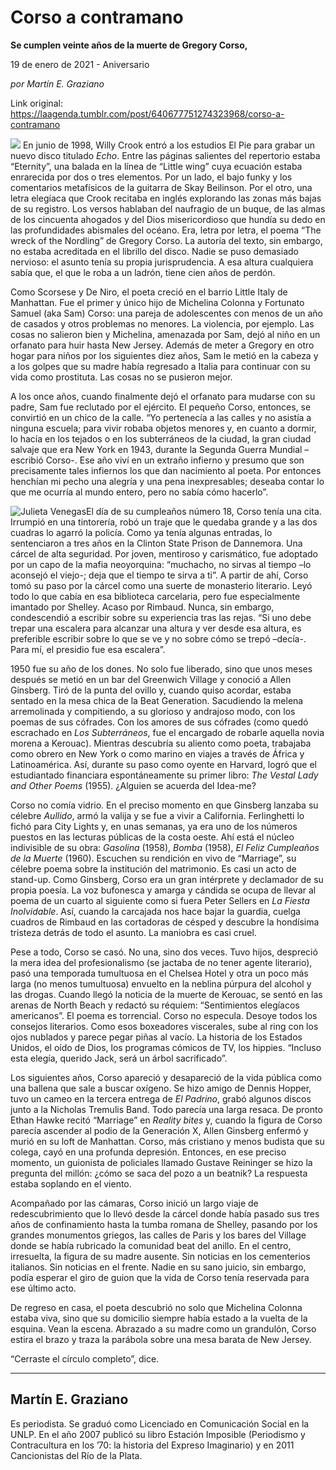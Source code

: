 # Corso a contramano

**Se cumplen veinte años de la muerte de Gregory Corso,**

19 de enero de 2021 - Aniversario

_por Martín E. Graziano_

Link original: https://laagenda.tumblr.com/post/640677751274323968/corso-a-contramano

![](https://64.media.tumblr.com/f34ec770164f7bc4c7a993cd78bd5c1a/e2e5e84b5c01a0a4-b5/s500x750/3f58dcfe24310abfa165e35ca3e3be485723cf8b.jpg)
En junio de 1998, Willy Crook entró a los estudios El Pie para grabar un nuevo disco titulado *Echo*. Entre las páginas salientes del repertorio estaba “Eternity”, una balada en la línea de “Little wing” cuya ecuación estaba enrarecida por dos o tres elementos. Por un lado, el bajo funky y los comentarios metafísicos de la guitarra de Skay Beilinson. Por el otro, una letra elegíaca que Crook recitaba en inglés explorando las zonas más bajas de su registro. Los versos hablaban del naufragio de un buque, de las almas de los cincuenta ahogados y del Dios misericordioso que hundía su dedo en las profundidades abismales del océano. Era, letra por letra, el poema “The wreck of the Nordling” de Gregory Corso. La autoría del texto, sin embargo, no estaba acreditada en el librillo del disco. Nadie se puso demasiado nervioso: el asunto tenía su propia jurisprudencia. A esa altura cualquiera sabía que, el que le roba a un ladrón, tiene cien años de perdón.

Como Scorsese y De Niro, el poeta creció en el barrio Little Italy de Manhattan. Fue el primer y único hijo de Michelina Colonna y Fortunato Samuel (aka Sam) Corso: una pareja de adolescentes con menos de un año de casados y otros problemas no menores. La violencia, por ejemplo. Las cosas no salieron bien y Michelina, amenazada por Sam, dejó al niño en un orfanato para huir hasta New Jersey. Además de meter a Gregory en otro hogar para niños por los siguientes diez años, Sam le metió en la cabeza y a los golpes que su madre había regresado a Italia para continuar con su vida como prostituta. Las cosas no se pusieron mejor. 

A los once años, cuando finalmente dejó el orfanato para mudarse con su padre, Sam fue reclutado por el ejército. El pequeño Corso, entonces, se convirtió en un chico de la calle. “Yo pertenecía a las calles y no asistía a ninguna escuela; para vivir robaba objetos menores y, en cuanto a dormir, lo hacía en los tejados o en los subterráneos de la ciudad, la gran ciudad salvaje que era New York en 1943, durante la Segunda Guerra Mundial –escribió Corso-. Ese año viví en un extraño infierno y presumo que son precisamente tales infiernos los que dan nacimiento al poeta. Por entonces henchían mi pecho una alegría y una pena inexpresables; deseaba contar lo que me ocurría al mundo entero, pero no sabía cómo hacerlo”.

![Julieta Venegas](https://64.media.tumblr.com/d60fbf6d97fd31f919d1d0c5b8682d6d/e2e5e84b5c01a0a4-db/s250x400/5f6230fc37be03fa7a4820ad7feb71ab7715eba6.jpg)El día de su cumpleaños número 18, Corso tenía una cita. Irrumpió en una tintorería, robó un traje que le quedaba grande y a las dos cuadras lo agarró la policía. Como ya tenía algunas entradas, lo sentenciaron a tres años en la Clinton State Prison de Dannemora. Una cárcel de alta seguridad. Por joven, mentiroso y carismático, fue adoptado por un capo de la mafia neoyorquina: “muchacho, no sirvas al tiempo –lo aconsejó el viejo-; deja que el tiempo te sirva a ti”. A partir de ahí, Corso tomó su paso por la cárcel como una suerte de monasterio literario. Leyó todo lo que cabía en esa biblioteca carcelaria, pero fue especialmente imantado por Shelley. Acaso por Rimbaud. Nunca, sin embargo, condescendió a escribir sobre su experiencia tras las rejas. “Si uno debe trepar una escalera para alcanzar una altura y ver desde esa altura, es preferible escribir sobre lo que se ve y no sobre cómo se trepó –decía-. Para mí, el presidio fue esa escalera”.

1950 fue su año de los dones. No solo fue liberado, sino que unos meses después se metió en un bar del Greenwich Village y conoció a Allen Ginsberg. Tiró de la punta del ovillo y, cuando quiso acordar, estaba sentado en la mesa chica de la Beat Generation. Sacudiendo la melena arremolinada y compitiendo, a su glorioso y andrajoso modo, con los poemas de sus cófrades. Con los amores de sus cófrades (como quedó escrachado en *Los Subterráneos*, fue el encargado de robarle aquella novia morena a Kerouac). Mientras descubría su aliento como poeta, trabajaba como obrero en New York o como marino en viajes a través de África y Latinoamérica. Así, durante su paso como oyente en Harvard, logró que el estudiantado financiara espontáneamente su primer libro: *The Vestal Lady and Other Poems* (1955). ¿Alguien se acuerda del Idea-me?

Corso no comía vidrio. En el preciso momento en que Ginsberg lanzaba su célebre *Aullido*, armó la valija y se fue a vivir a California. Ferlinghetti lo fichó para City Lights y, en unas semanas, ya era uno de los números puestos en las lecturas públicas de la costa oeste. Ahí está el núcleo indivisible de su obra: *Gasolina* (1958), *Bomba* (1958), *El Feliz Cumpleaños de la Muerte* (1960). Escuchen su rendición en vivo de “Marriage”, su célebre poema sobre la institución del matrimonio. Es casi un acto de stand-up. Como Ginsberg, Corso era un gran intérprete y declamador de su propia poesía. La voz bufonesca y amarga y cándida se ocupa de llevar al poema de un cuarto al siguiente como si fuera Peter Sellers en *La Fiesta Inolvidable*. Así, cuando la carcajada nos hace bajar la guardia, cuelga cuadros de Rimbaud en las cortadoras de césped y descubre la hondísima tristeza detrás de todo el asunto. La maniobra es casi cruel. 

Pese a todo, Corso se casó. No una, sino dos veces. Tuvo hijos, despreció la mera idea del profesionalismo (se jactaba de no tener agente literario), pasó una temporada tumultuosa en el Chelsea Hotel y otra un poco más larga (no menos tumultuosa) envuelto en la neblina púrpura del alcohol y las drogas. Cuando llegó la noticia de la muerte de Kerouac, se sentó en las arenas de North Beach y redactó su réquiem: “Sentimientos elegíacos americanos”. El poema es torrencial. Corso no especula. Desoye todos los consejos literarios. Como esos boxeadores viscerales, sube al ring con los ojos nublados y parece pegar piñas al vacío. La historia de los Estados Unidos, el oído de Dios, los programas cómicos de TV, los hippies. “Incluso esta elegía, querido Jack, será un árbol sacrificado”.

Los siguientes años, Corso apareció y desapareció de la vida pública como una ballena que sale a buscar oxígeno. Se hizo amigo de Dennis Hopper, tuvo un cameo en la tercera entrega de *El Padrino*, grabó algunos discos junto a la Nicholas Tremulis Band. Todo parecía una larga resaca. De pronto Ethan Hawke recitó “Marriage” en *Reality bites* y, cuando la figura de Corso parecía ascender al podio de la Generación X, Allen Ginsberg enfermó y murió en su loft de Manhattan. Corso, más cristiano y menos budista que su colega, cayó en una profunda depresión. Entonces, en ese preciso momento, un guionista de policiales llamado Gustave Reininger se hizo la pregunta del millón: ¿cómo se saca del pozo a un beatnik? La respuesta estaba soplando en el viento.

Acompañado por las cámaras, Corso inició un largo viaje de redescubrimiento que lo llevó desde la cárcel donde había pasado sus tres años de confinamiento hasta la tumba romana de Shelley, pasando por los grandes monumentos griegos, las calles de Paris y los bares del Village donde se había rubricado la comunidad beat del anillo. En el centro, irresuelta, la figura de su madre ausente. Sin noticias en los cementerios italianos. Sin noticias en el frente. Nadie en su sano juicio, sin embargo, podía esperar el giro de guion que la vida de Corso tenía reservada para ese último acto. 

De regreso en casa, el poeta descubrió no solo que Michelina Colonna estaba viva, sino que su domicilio siempre había estado a la vuelta de la esquina. Vean la escena. Abrazado a su madre como un grandulón, Corso estira el brazo y traza la parábola sobre una mesa barata de New Jersey. 

“Cerraste el círculo completo”, dice.



---

 Martín E. Graziano
-------------------

 Es periodista. Se graduó como Licenciado en Comunicación Social en la UNLP. En el año 2007 publicó su libro Estación Imposible (Periodismo y Contracultura en los ’70: la historia del Expreso Imaginario) y en 2011 Cancionistas del Río de la Plata.

 

